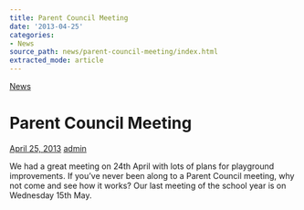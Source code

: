 ```yaml
---
title: Parent Council Meeting
date: '2013-04-25'
categories:
- News
source_path: news/parent-council-meeting/index.html
extracted_mode: article
---
```

[News](category/news/)

# Parent Council Meeting

[April 25, 2013](news/parent-council-meeting/) [admin](author/admin/)

We had a great meeting on 24th April with lots of plans for playground improvements. If you’ve never been along to a Parent Council meeting, why not come and see how it works? Our last meeting of the school year is on Wednesday 15th May.
